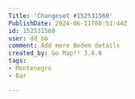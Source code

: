 ```yaml
---
Title: 'Changeset #152531560'
PublishDate: 2024-06-11T08:51:44Z
id: 152531560
user: dd_bb
comment: Add more Bedem details
created_by: Go Map!! 3.6.6
tags:
- Montenegro
- Bar

---
```

